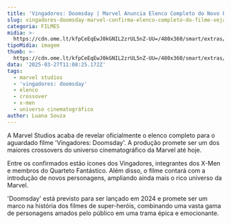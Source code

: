 ```yaml
---
title: 'Vingadores: Doomsday | Marvel Anuncia Elenco Completo do Novo Filme'
slug: vingadores-doomsday-marvel-confirma-elenco-completo-do-filme-veja
categoria: FILMES
midia: >-
  https://cdn.ome.lt/kfpCeEqEwJ0kGNIL2zrUL5nZ-UU=/480x360/smart/extras/conteudos/vingadores-doomsday-elenco.jpg
tipoMidia: imagem
thumb: >-
  https://cdn.ome.lt/kfpCeEqEwJ0kGNIL2zrUL5nZ-UU=/480x360/smart/extras/conteudos/vingadores-doomsday-elenco.jpg
data: '2025-03-27T11:08:25.172Z'
tags:
  - marvel studios
  - 'vingadores: doomsday'
  - elenco
  - crossover
  - x-men
  - universo cinematográfico
author: Luana Souza
---
```


A Marvel Studios acaba de revelar oficialmente o elenco completo para o aguardado filme 'Vingadores: Doomsday'. A produção promete ser um dos maiores crossovers do universo cinematográfico da Marvel até hoje.

Entre os confirmados estão ícones dos Vingadores, integrantes dos X-Men e membros do Quarteto Fantástico. Além disso, o filme contará com a introdução de novos personagens, ampliando ainda mais o rico universo da Marvel.

'Doomsday' está previsto para ser lançado em 2024 e promete ser um marco na história dos filmes de super-heróis, combinando uma vasta gama de personagens amados pelo público em uma trama épica e emocionante.
